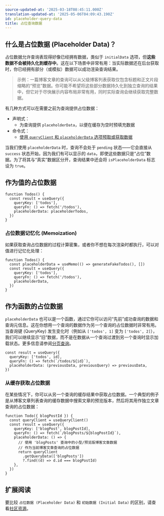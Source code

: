 ```yaml
---
source-updated-at: '2025-03-18T08:45:11.000Z'
translation-updated-at: '2025-05-06T04:09:43.190Z'
id: placeholder-query-data
title: 占位查询数据
---
```

## 什么是占位数据 (Placeholder Data)？

占位数据允许查询表现得好像已经拥有数据，类似于 `initialData` 选项，但**这些数据不会被持久化到缓存中**。这在以下场景中非常有用：当实际数据还在后台获取时，你已经拥有部分（或模拟）数据可以成功渲染查询结果。

> 示例：一篇博客文章的查询可以从父级博客列表获取仅包含标题和正文片段缩略的“预览”数据。你可能不希望将这些部分数据持久化到独立查询的结果中，但它对于尽快展示内容布局非常有用，同时实际查询会继续获取完整数据。

有几种方式可以在需要之前为查询提供占位数据：

- 声明式：
  - 为查询提供 `placeholderData`，以便在缓存为空时预填充数据
- 命令式：
  - [使用 `queryClient` 和 `placeholderData` 选项预取或获取数据](./prefetching.md)

当我们使用 `placeholderData` 时，查询不会处于 `pending` 状态——它会直接从 `success` 状态开始，因为我们有可以显示的 `data`，即使这些数据只是“占位”数据。为了将其与“真实”数据区分开，查询结果中还会将 `isPlaceholderData` 标志设为 `true`。

## 作为值的占位数据

[//]: # 'ExampleValue'

```tsx
function Todos() {
  const result = useQuery({
    queryKey: ['todos'],
    queryFn: () => fetch('/todos'),
    placeholderData: placeholderTodos,
  })
}
```

[//]: # 'ExampleValue'
[//]: # 'Memoization'

### 占位数据记忆化 (Memoization)

如果获取查询占位数据的过程计算密集，或者你不想在每次渲染时都执行，可以对值进行记忆化处理：

```tsx
function Todos() {
  const placeholderData = useMemo(() => generateFakeTodos(), [])
  const result = useQuery({
    queryKey: ['todos'],
    queryFn: () => fetch('/todos'),
    placeholderData,
  })
}
```

[//]: # 'Memoization'

## 作为函数的占位数据

`placeholderData` 也可以是一个函数，通过它你可以访问“先前”成功查询的数据和查询元信息。这在你想用一个查询的数据作为另一个查询的占位数据时非常有用。当查询键 (QueryKey) 发生变化时（例如从 `['todos', 1]` 变为 `['todos', 2]`），我们可以继续显示“旧”数据，而不是在数据从一个查询过渡到另一个查询时显示加载状态。更多信息请参阅[分页查询](./paginated-queries.md)。

[//]: # 'ExampleFunction'

```tsx
const result = useQuery({
  queryKey: ['todos', id],
  queryFn: () => fetch(`/todos/${id}`),
  placeholderData: (previousData, previousQuery) => previousData,
})
```

[//]: # 'ExampleFunction'

### 从缓存获取占位数据

在某些情况下，你可以从另一个查询的缓存结果中获取占位数据。一个典型的例子是从博客文章列表查询的缓存数据中搜索文章的预览版本，然后将其用作独立文章查询的占位数据：

[//]: # 'ExampleCache'

```tsx
function Todo({ blogPostId }) {
  const queryClient = useQueryClient()
  const result = useQuery({
    queryKey: ['blogPost', blogPostId],
    queryFn: () => fetch(`/blogPosts/${blogPostId}`),
    placeholderData: () => {
      // 使用 'blogPosts' 查询中的小型/预览版博客文章数据
      // 作为当前博客文章查询的占位数据
      return queryClient
        .getQueryData(['blogPosts'])
        ?.find((d) => d.id === blogPostId)
    },
  })
}
```

[//]: # 'ExampleCache'
[//]: # 'Materials'

## 扩展阅读

要比较 `占位数据 (Placeholder Data)` 和 `初始数据 (Initial Data)` 的区别，请查看[社区资源](../community/tkdodos-blog.md#9-placeholder-and-initial-data-in-react-query)。

[//]: # 'Materials'
